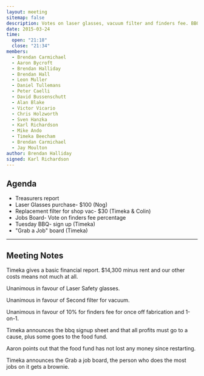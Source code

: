 ```yaml
---
layout: meeting
sitemap: false
description: Votes on laser glasses, vacuum filter and finders fee. BBQ signup, grab a job board.
date: 2015-03-24
time:
  open: "21:18"
  close: "21:34"
members:
  - Brendan Carmichael
  - Aaron Bycroft
  - Brendan Halliday
  - Brendan Hall
  - Leon Muller
  - Daniel Tullemans
  - Peter Caelli
  - David Bussenschutt
  - Alan Blake
  - Victor Vicario
  - Chris Holzworth
  - Sven Hanzka
  - Karl Richardson
  - Mike Ando
  - Timeka Beecham
  - Brendan Carmichael
  - Jay Moulton
author: Brendan Halliday
signed: Karl Richardson
---
```


## Agenda

* Treasurers report
* Laser Glasses purchase- $100 (Nog)
* Replacement filter for shop vac- $30 (Timeka & Colin)
* Jobs Board- Vote on finders fee percentage
* Tuesday BBQ- sign up (Timeka)
* "Grab a Job" board (Timeka)

---

## Meeting Notes

Timeka gives a basic financial report. $14,300 minus rent and our other costs means not much at all. 

Unanimous in favour of Laser Safety glasses.

Unanimous in favour of Second filter for vacuum.

Unanimous in favour of 10% for finders fee for once off fabrication and 1-on-1.

Timeka announces the bbq signup sheet and that all profits must go to a cause, plus some goes to the food fund.

Aaron points out that the food fund has not lost any money since restarting.

Timeka announces the Grab a job board, the person who does the most jobs on it gets a brownie.
